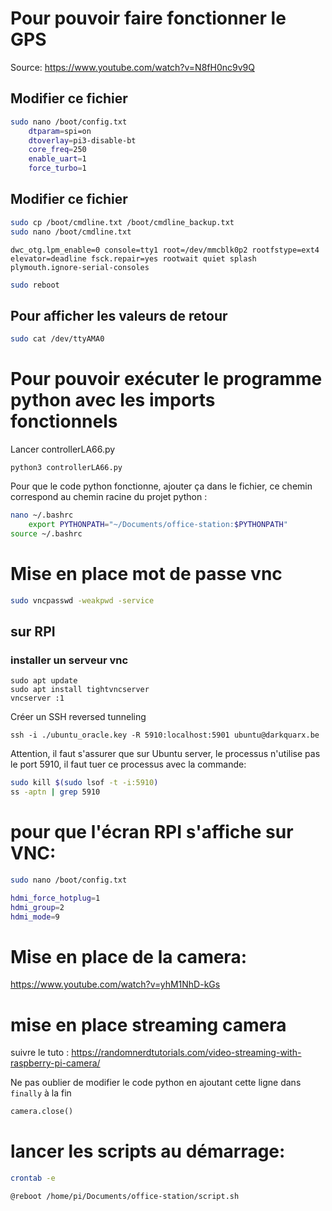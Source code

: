 # Pour pouvoir faire fonctionner le GPS
Source: https://www.youtube.com/watch?v=N8fH0nc9v9Q

## Modifier ce fichier
```bash
sudo nano /boot/config.txt
    dtparam=spi=on
    dtoverlay=pi3-disable-bt
    core_freq=250
    enable_uart=1
    force_turbo=1
```
## Modifier ce fichier
```bash
sudo cp /boot/cmdline.txt /boot/cmdline_backup.txt
sudo nano /boot/cmdline.txt
```
```
dwc_otg.lpm_enable=0 console=tty1 root=/dev/mmcblk0p2 rootfstype=ext4 elevator=deadline fsck.repair=yes rootwait quiet splash plymouth.ignore-serial-consoles
```
```bash
sudo reboot
```
## Pour afficher les valeurs de retour
```bash
sudo cat /dev/ttyAMA0
```
# Pour pouvoir exécuter le programme python avec les imports fonctionnels
Lancer controllerLA66.py
```
python3 controllerLA66.py
```

Pour que le code python fonctionne, ajouter ça dans le fichier, ce chemin correspond au chemin racine du projet python :
```bash
nano ~/.bashrc
    export PYTHONPATH="~/Documents/office-station:$PYTHONPATH"
source ~/.bashrc
```

# Mise en place mot de passe vnc
```bash
sudo vncpasswd -weakpwd -service
```
## sur RPI
### installer un serveur vnc
```
sudo apt update
sudo apt install tightvncserver
vncserver :1
```

Créer un SSH reversed tunneling
```
ssh -i ./ubuntu_oracle.key -R 5910:localhost:5901 ubuntu@darkquarx.be
```
Attention, il faut s'assurer que sur Ubuntu server, le processus n'utilise pas le port 5910, il faut tuer ce processus avec la commande:
```bash
sudo kill $(sudo lsof -t -i:5910)
ss -aptn | grep 5910
```
# pour que l'écran RPI s'affiche sur VNC:
```bash
sudo nano /boot/config.txt
```
```bash
hdmi_force_hotplug=1
hdmi_group=2
hdmi_mode=9
```

# Mise en place de la camera:
https://www.youtube.com/watch?v=yhM1NhD-kGs

# mise en place streaming camera
suivre le tuto : 
https://randomnerdtutorials.com/video-streaming-with-raspberry-pi-camera/

Ne pas oublier de modifier le code python en ajoutant cette ligne dans `finally` à la fin
```python
camera.close()
```

# lancer les scripts au démarrage:
```bash
crontab -e
```

```bash
@reboot /home/pi/Documents/office-station/script.sh

```
